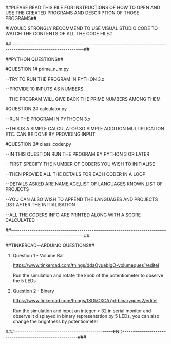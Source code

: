 

##PLEASE READ THIS FILE FOR INSTRUCTIONS OF HOW TO OPEN AND USE THE CREATED PROGRAMS AND DESCRIPTION OF THOSE PROGRAMS##

#IWOULD STRONGLY RECOMMEND TO USE VISUAL STUDIO CODE TO WATCH THE CONTENTS OF ALL THE CODE FILE#

##-----------------------------------------------------------------------------------------------------------------## 

##PYTHON QUESTIONS## 

#QUESTION 1# prime_num.py

--TRY TO RUN THE PROGRAM IN PYTHON 3.x 

--PROVIDE 10 INPUTS AS NUMBERS 

--THE PROGRAM WILL GIVE BACK THE PRIME NUMBERS AMONG THEM

#QUESTION 2# calculator.py 

--RUN THE PROGRAM IN PYTHOON 3.x 

--THIS IS A SIMPLE CALCULATOR SO SIMPLE ADDITION MULTIPLICATION ETC. CAN BE DONE BY PROVIDING INPUT

#QUESTION 3# class_coder.py 

--IN THIS QUESTION RUN THE PROGRAM BY PYTHON 3 OR LATER 

--FIRST SPECIFY THE NUMBER OF CODERS YOU WISH TO INITIALISE 

--THEN PROVIDE ALL THE DETAILS FOR EACH CODER IN A LOOP 

--DETAILS ASKED ARE NAME,AGE,LIST OF LANGUAGES KNOWN,LIST OF PROJECTS 

--YOU CAN ALSO WISH TO APPEND THE LANGUAGES AND PROJECTS LIST AFTER THE INITIALISATION 

--ALL THE CODERS INFO ARE PRINTED ALONG WITH A SCORE CALCULATED

##-----------------------------------------------------------------------------------------------------------------##

##TINKERCAD--ARDUINO QUESTIONS##

 1) Question 1 - Volume Bar 
    
    https://www.tinkercad.com/things/ddaOyueblgO-volumeques1/editel 
    
    Run the simulation and rotate the knob of the potentiometer to observe the 5 LEDs

 2) Question 2 - Binary 
    
    https://www.tinkercad.com/things/fSDkCXCA7pI-binaryques2/editel 
    
    Run the simulation and input an integer < 32 in serial monitor and observe it displayed in binary representation by 5 LEDs, you can also change the brightness by potentiometer

###------------------------------------------------END--------------------------------------------------------###
